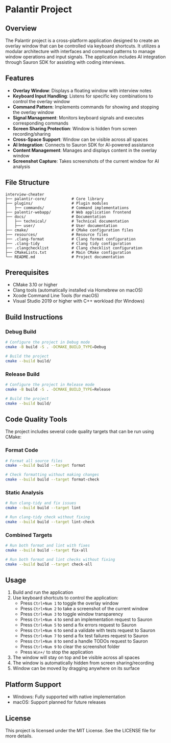 # Palantir Project

## Overview
The Palantir project is a cross-platform application designed to create an overlay window that can be controlled via keyboard shortcuts. It utilizes a modular architecture with interfaces and command patterns to manage window operations and input signals. The application includes AI integration through Sauron SDK for assisting with coding interviews.

## Features
- **Overlay Window**: Displays a floating window with interview notes
- **Keyboard Input Handling**: Listens for specific key combinations to control the overlay window
- **Command Pattern**: Implements commands for showing and stopping the overlay window
- **Signal Management**: Monitors keyboard signals and executes corresponding commands
- **Screen Sharing Protection**: Window is hidden from screen recording/sharing
- **Cross-Space Support**: Window can be visible across all spaces
- **AI Integration**: Connects to Sauron SDK for AI-powered assistance
- **Content Management**: Manages and displays content in the overlay window
- **Screenshot Capture**: Takes screenshots of the current window for AI analysis

## File Structure
```
interview-cheater
├── palantir-core/           # Core library
├── plugins/                 # Plugin modules
│   ├── commands/            # Command implementations
├── palentir-webapp/         # Web application frontend
├── docs/                    # Documentation
│   ├── technical/           # Technical documentation
│   ├── user/                # User documentation
├── cmake/                   # CMake configuration files
├── resources/               # Resource files
├── .clang-format            # Clang format configuration
├── .clang-tidy              # Clang tidy configuration
├── .clangchecklist          # Clang checklist configuration
├── CMakeLists.txt           # Main CMake configuration
└── README.md                # Project documentation
```

## Prerequisites
- CMake 3.10 or higher
- Clang tools (automatically installed via Homebrew on macOS)
- Xcode Command Line Tools (for macOS)
- Visual Studio 2019 or higher with C++ workload (for Windows)

## Build Instructions

### Debug Build
```bash
# Configure the project in Debug mode
cmake -B build -S . -DCMAKE_BUILD_TYPE=Debug

# Build the project
cmake --build build/
```

### Release Build
```bash
# Configure the project in Release mode
cmake -B build -S . -DCMAKE_BUILD_TYPE=Release

# Build the project
cmake --build build/
```

## Code Quality Tools

The project includes several code quality targets that can be run using CMake:

### Format Code
```bash
# Format all source files
cmake --build build --target format

# Check formatting without making changes
cmake --build build --target format-check
```

### Static Analysis
```bash
# Run clang-tidy and fix issues
cmake --build build --target lint

# Run clang-tidy check without fixing
cmake --build build --target lint-check
```

### Combined Targets
```bash
# Run both format and lint with fixes
cmake --build build --target fix-all

# Run both format and lint checks without fixing
cmake --build build --target check-all
```

## Usage
1. Build and run the application
2. Use keyboard shortcuts to control the application:
   - Press `Ctrl+Num 1` to toggle the overlay window
   - Press `Ctrl+Num 2` to take a screenshot of the current window
   - Press `Ctrl+Num 3` to toggle window transparency
   - Press `Ctrl+Num 4` to send an implementation request to Sauron
   - Press `Ctrl+Num 5` to send a fix errors request to Sauron
   - Press `Ctrl+Num 6` to send a validate with tests request to Sauron
   - Press `Ctrl+Num 7` to send a fix test failures request to Sauron
   - Press `Ctrl+Num 8` to send a handle TODOs request to Sauron
   - Press `Ctrl+Num 9` to clear the screenshot folder
   - Press `Win+/` to stop the application
3. The window will stay on top and be visible across all spaces
4. The window is automatically hidden from screen sharing/recording
5. Window can be moved by dragging anywhere on its surface

## Platform Support
- Windows: Fully supported with native implementation
- macOS: Support planned for future releases

## License
This project is licensed under the MIT License. See the LICENSE file for more details.